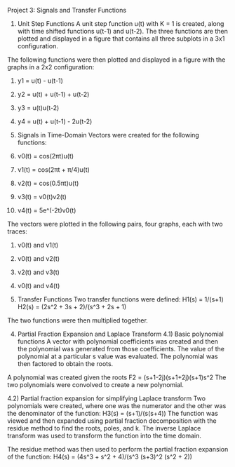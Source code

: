 Project 3: Signals and Transfer Functions

1. Unit Step Functions
A unit step function u(t) with K = 1 is created, along with time shifted functions u(t-1) and u(t-2). The three functions are then plotted and displayed in a figure that contains all three subplots in a 3x1 configuration.

The following functions were then plotted and displayed in a figure with the graphs in a 2x2 configuration:

1. y1 = u(t) - u(t-1)
2. y2 = u(t) + u(t-1) + u(t-2)
3. y3 = u(t)u(t-2)
4. y4 = u(t) + u(t-1) - 2u(t-2)

2. Signals in Time-Domain
Vectors were created for the following functions:

1. v0(t) = cos(2πt)u(t)
2. v1(t) = cos(2πt + π/4)u(t)
3. v2(t) = cos(0.5πt)u(t)
4. v3(t) = v0(t)v2(t)
5. v4(t) = 5e^(-2t)v0(t)

The vectors were plotted in the following pairs, four graphs, each with two traces:

1. v0(t) and v1(t)
2. v0(t) and v2(t)
3. v2(t) and v3(t)
4. v0(t) and v4(t)


3. Transfer Functions
Two transfer functions were defined:
H1(s) = 1/(s+1)
H2(s) = (2s^2 + 3s + 2)/(s^3 + 2s + 1)

The two functions were then multiplied together.

4. Partial Fraction Expansion and Laplace Transform
4.1) Basic polynomial functions
A vector with polynomial coefficients was created and then the polynomial was generated from those coefficients.
The value of the polynomial at a particular s value was evaluated.
The polynomial was then factored to obtain the roots.

A polynomial was created given the roots F2 = (s+1-2j)(s+1+2j)(s+1)s^2
The two polynomials were convolved to create a new polynomial.

4.2) Partial fraction expansion for simplifying Laplace transform
Two polynomials were created, where one was the numerator and the other was the denominator of the function:
H3(s) = (s+1)/(s(s+4))
The function was viewed and then expanded using partial fraction decomposition with the residue method to find the roots, poles, and k.
The inverse Laplace transform was used to transform the function into the time domain.

The residue method was then used to perform the partial fraction expansion of the function:
H4(s) = (4s^3 + s^2 + 4)/(s^3 (s+3)^2 (s^2 + 2))
